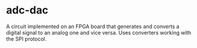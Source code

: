 # adc-dac
A circuit implemented on an FPGA board that generates and converts a digital signal to an analog one and vice versa. Uses converters working with the SPI protocol.
